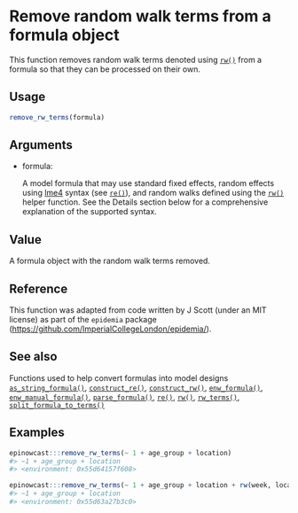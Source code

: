 # Remove random walk terms from a formula object

This function removes random walk terms denoted using
[`rw()`](https://package.epinowcast.org/dev/reference/rw.md) from a
formula so that they can be processed on their own.

## Usage

``` r
remove_rw_terms(formula)
```

## Arguments

- formula:

  A model formula that may use standard fixed effects, random effects
  using [lme4](https://rdrr.io/pkg/lme4/man/lme4-package.html) syntax
  (see [`re()`](https://package.epinowcast.org/dev/reference/re.md)),
  and random walks defined using the
  [`rw()`](https://package.epinowcast.org/dev/reference/rw.md) helper
  function. See the Details section below for a comprehensive
  explanation of the supported syntax.

## Value

A formula object with the random walk terms removed.

## Reference

This function was adapted from code written by J Scott (under an MIT
license) as part of the `epidemia` package
(https://github.com/ImperialCollegeLondon/epidemia/).

## See also

Functions used to help convert formulas into model designs
[`as_string_formula()`](https://package.epinowcast.org/dev/reference/as_string_formula.md),
[`construct_re()`](https://package.epinowcast.org/dev/reference/construct_re.md),
[`construct_rw()`](https://package.epinowcast.org/dev/reference/construct_rw.md),
[`enw_formula()`](https://package.epinowcast.org/dev/reference/enw_formula.md),
[`enw_manual_formula()`](https://package.epinowcast.org/dev/reference/enw_manual_formula.md),
[`parse_formula()`](https://package.epinowcast.org/dev/reference/parse_formula.md),
[`re()`](https://package.epinowcast.org/dev/reference/re.md),
[`rw()`](https://package.epinowcast.org/dev/reference/rw.md),
[`rw_terms()`](https://package.epinowcast.org/dev/reference/rw_terms.md),
[`split_formula_to_terms()`](https://package.epinowcast.org/dev/reference/split_formula_to_terms.md)

## Examples

``` r
epinowcast:::remove_rw_terms(~ 1 + age_group + location)
#> ~1 + age_group + location
#> <environment: 0x55d64157f608>

epinowcast:::remove_rw_terms(~ 1 + age_group + location + rw(week, location))
#> ~1 + age_group + location
#> <environment: 0x55d63a27b3c0>
```
